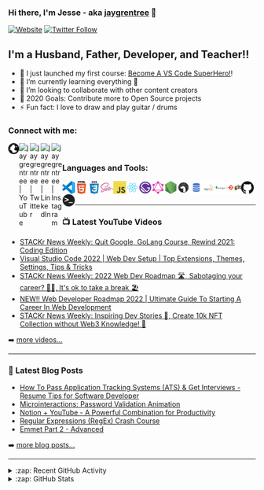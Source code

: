 ### Hi there, I'm Jesse - aka [jaygrentree][website] 👋 

[![Website](https://img.shields.io/website?label=jaygrentree.com&style=for-the-badge&url=https%3A%2F%2Fjaygrentree.com)](https://jaygrentree.com)
[![Twitter Follow](https://img.shields.io/twitter/follow/JayTheITGuy1983?color=1DA1F2&logo=twitter&style=for-the-badge)](https://twitter.com/intent/follow?original_referer=https%3A%2F%2Fgithub.com%2Fjaygrentree&screen_name=jaygrentree)

## I'm a Husband, Father, Developer, and Teacher!!

- 🔭 I just launched my first course: [Become A VS Code SuperHero!][course]!
- 🌱 I’m currently learning everything 🤣
- 👯 I’m looking to collaborate with other content creators
- 🥅 2020 Goals: Contribute more to Open Source projects
- ⚡ Fun fact: I love to draw and play guitar / drums

### Connect with me:

[<img align="left" alt="jaygrentree.com" width="22px" src="https://raw.githubusercontent.com/iconic/open-iconic/master/svg/globe.svg" />][website]
[<img align="left" alt="jaygrentree | YouTube" width="22px" src="https://cdn.jsdelivr.net/npm/simple-icons@v3/icons/youtube.svg" />][youtube]
[<img align="left" alt="jaygrentree | Twitter" width="22px" src="https://cdn.jsdelivr.net/npm/simple-icons@v3/icons/twitter.svg" />][twitter]
[<img align="left" alt="jaygrentree | LinkedIn" width="22px" src="https://cdn.jsdelivr.net/npm/simple-icons@v3/icons/linkedin.svg" />][linkedin]
[<img align="left" alt="jaygrentree | Instagram" width="22px" src="https://cdn.jsdelivr.net/npm/simple-icons@v3/icons/instagram.svg" />][instagram]

<br />

### Languages and Tools:

[<img align="left" alt="Visual Studio Code" width="26px" src="https://raw.githubusercontent.com/github/explore/80688e429a7d4ef2fca1e82350fe8e3517d3494d/topics/visual-studio-code/visual-studio-code.png" />][webdevplaylist]
[<img align="left" alt="HTML5" width="26px" src="https://raw.githubusercontent.com/github/explore/80688e429a7d4ef2fca1e82350fe8e3517d3494d/topics/html/html.png" />][webdevplaylist]
[<img align="left" alt="CSS3" width="26px" src="https://raw.githubusercontent.com/github/explore/80688e429a7d4ef2fca1e82350fe8e3517d3494d/topics/css/css.png" />][cssplaylist]
[<img align="left" alt="Sass" width="26px" src="https://raw.githubusercontent.com/github/explore/80688e429a7d4ef2fca1e82350fe8e3517d3494d/topics/sass/sass.png" />][cssplaylist]
[<img align="left" alt="JavaScript" width="26px" src="https://raw.githubusercontent.com/github/explore/80688e429a7d4ef2fca1e82350fe8e3517d3494d/topics/javascript/javascript.png" />][jsplaylist]
[<img align="left" alt="React" width="26px" src="https://raw.githubusercontent.com/github/explore/80688e429a7d4ef2fca1e82350fe8e3517d3494d/topics/react/react.png" />][reactplaylist]
[<img align="left" alt="Gatsby" width="26px" src="https://raw.githubusercontent.com/github/explore/e94815998e4e0713912fed477a1f346ec04c3da2/topics/gatsby/gatsby.png" />][webdevplaylist]
[<img align="left" alt="GraphQL" width="26px" src="https://raw.githubusercontent.com/github/explore/80688e429a7d4ef2fca1e82350fe8e3517d3494d/topics/graphql/graphql.png" />][webdevplaylist]
[<img align="left" alt="Node.js" width="26px" src="https://raw.githubusercontent.com/github/explore/80688e429a7d4ef2fca1e82350fe8e3517d3494d/topics/nodejs/nodejs.png" />][webdevplaylist]
[<img align="left" alt="Deno" width="26px" src="https://raw.githubusercontent.com/github/explore/361e2821e2dea67711cde99c9c40ed357061cf27/topics/deno/deno.png" />][webdevplaylist]
[<img align="left" alt="SQL" width="26px" src="https://raw.githubusercontent.com/github/explore/80688e429a7d4ef2fca1e82350fe8e3517d3494d/topics/sql/sql.png" />][webdevplaylist]
[<img align="left" alt="MySQL" width="26px" src="https://raw.githubusercontent.com/github/explore/80688e429a7d4ef2fca1e82350fe8e3517d3494d/topics/mysql/mysql.png" />][webdevplaylist]
[<img align="left" alt="MongoDB" width="26px" src="https://raw.githubusercontent.com/github/explore/80688e429a7d4ef2fca1e82350fe8e3517d3494d/topics/mongodb/mongodb.png" />][webdevplaylist]
[<img align="left" alt="Git" width="26px" src="https://raw.githubusercontent.com/github/explore/80688e429a7d4ef2fca1e82350fe8e3517d3494d/topics/git/git.png" />][webdevplaylist]
[<img align="left" alt="GitHub" width="26px" src="https://raw.githubusercontent.com/github/explore/78df643247d429f6cc873026c0622819ad797942/topics/github/github.png" />][webdevplaylist]
[<img align="left" alt="Terminal" width="26px" src="https://raw.githubusercontent.com/github/explore/80688e429a7d4ef2fca1e82350fe8e3517d3494d/topics/terminal/terminal.png" />][webdevplaylist]

<br />
<br />

---

### 📺 Latest YouTube Videos

<!-- YOUTUBE:START -->
- [STACKr News Weekly: Quit Google, GoLang Course, Rewind 2021: Coding Edition](https://www.youtube.com/watch?v=KBSRZh8HQ4M)
- [Visual Studio Code 2022 | Web Dev Setup | Top Extensions, Themes, Settings, Tips &amp; Tricks](https://www.youtube.com/watch?v=fJEbVCrEMSE)
- [STACKr News Weekly: 2022 Web Dev Roadmap 🛣, Sabotaging your career? 🐱‍👤, It&#39;s ok to take a break 🏖](https://www.youtube.com/watch?v=zrEKyscb15A)
- [NEW!! Web Developer Roadmap 2022 | Ultimate Guide To Starting A Career In Web Development](https://www.youtube.com/watch?v=7uJGjbkp0-U)
- [STACKr News Weekly: Inspiring Dev Stories 🚀, Create 10k NFT Collection without Web3 Knowledge! 🤯](https://www.youtube.com/watch?v=z2vpcQjpqno)
<!-- YOUTUBE:END -->

➡️ [more videos...](https://youtube.com/jaygrentree)

---

### 📕 Latest Blog Posts

<!-- BLOG-POST-LIST:START -->
- [How To Pass Application Tracking Systems &lpar;ATS&rpar; &amp; Get Interviews - Resume Tips for Software Developer](https://dev.to/jaygrentree/how-to-pass-application-tracking-systems-ats-get-interviews-resume-tips-for-software-developer-4bmo)
- [Microinteractions: Password Validation Animation](https://dev.to/jaygrentree/microinteractions-password-validation-animation-5629)
- [Notion + YouTube - A Powerful Combination for Productivity](https://dev.to/jaygrentree/notion-youtube-a-powerful-combination-for-productivity-1def)
- [Regular Expressions &lpar;RegEx&rpar; Crash Course](https://dev.to/jaygrentree/regular-expressions-regex-crash-course-248n)
- [Emmet Part 2 - Advanced](https://dev.to/jaygrentree/emmet-part-2-advanced-4c65)
<!-- BLOG-POST-LIST:END -->

➡️ [more blog posts...](https://jaygrentree.com)

---

<details>
  <summary>:zap: Recent GitHub Activity</summary>
  
<!--START_SECTION:activity-->
1. ❗️ Closed issue [#4](https://github.com/jaygrentree/video-source-code-create-nft-collection/issues/4) in [jaygrentree/video-source-code-create-nft-collection](https://github.com/jaygrentree/video-source-code-create-nft-collection)
2. 🗣 Commented on [#4](https://github.com/jaygrentree/video-source-code-create-nft-collection/issues/4) in [jaygrentree/video-source-code-create-nft-collection](https://github.com/jaygrentree/video-source-code-create-nft-collection)
3. ❗️ Closed issue [#3](https://github.com/jaygrentree/video-source-code-create-nft-collection/issues/3) in [jaygrentree/video-source-code-create-nft-collection](https://github.com/jaygrentree/video-source-code-create-nft-collection)
4. 🗣 Commented on [#3](https://github.com/jaygrentree/video-source-code-create-nft-collection/issues/3) in [jaygrentree/video-source-code-create-nft-collection](https://github.com/jaygrentree/video-source-code-create-nft-collection)
5. 🗣 Commented on [#1](https://github.com/jaygrentree/video-source-code-create-nft-collection/issues/1) in [jaygrentree/video-source-code-create-nft-collection](https://github.com/jaygrentree/video-source-code-create-nft-collection)
<!--END_SECTION:activity-->

</details>

<details>
  <summary>:zap: GitHub Stats</summary>

  <img align="left" alt="jaygrentree's GitHub Stats" src="https://github-readme-stats.jaygrentree.vercel.app/api?username=jaygrentree&show_icons=true&hide_border=true" />

</details>

[website]: https://jaygrentree.com
[course]: http://vsCodeHero.com
[twitter]: https://twitter.com/jaygrentree
[youtube]: https://youtube.com/jaygrentree
[instagram]: https://instagram.com/jaygrentree
[linkedin]: https://linkedin.com/in/jaygrentree
[webdevplaylist]: https://www.youtube.com/playlist?list=PLkwxH9e_vrAJ0WbEsFA9W3I1W-g_BTsbt
[jsplaylist]: https://www.youtube.com/playlist?list=PLkwxH9e_vrALRJKu7wfXby3MKeflhTu6B
[cssplaylist]: https://www.youtube.com/playlist?list=PLkwxH9e_vrALSdvZuEh6gqQdmDoDIoqz4
[reactplaylist]: https://www.youtube.com/playlist?list=PLkwxH9e_vrAK4TdffpxKY3QGyHCpxFcQ0
